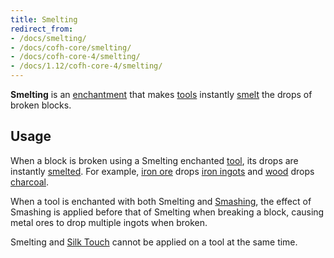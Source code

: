 ```yaml
---
title: Smelting
redirect_from:
- /docs/smelting/
- /docs/cofh-core/smelting/
- /docs/cofh-core-4/smelting/
- /docs/1.12/cofh-core-4/smelting/
---
```


**Smelting** is an [enchantment](https://minecraft.gamepedia.com/Enchanting)
that makes [tools](https://minecraft.gamepedia.com/Tools) instantly
[smelt](https://minecraft.gamepedia.com/Smelting) the drops of broken blocks.


Usage
-----

When a block is broken using a Smelting enchanted
[tool](https://minecraft.gamepedia.com/Tools), its drops are instantly
[smelted](https://minecraft.gamepedia.com/Smelting). For example, [iron
ore](https://minecraft.gamepedia.com/Iron_Ore) drops [iron
ingots](https://minecraft.gamepedia.com/Iron_Ingots) and
[wood](https://minecraft.gamepedia.com/Wood) drops
[charcoal](https://minecraft.gamepedia.com/Charcoal).

When a tool is enchanted with both Smelting and [Smashing](../smashing/), the
effect of Smashing is applied before that of Smelting when breaking a block,
causing metal ores to drop multiple ingots when broken.

Smelting and [Silk Touch](https://minecraft.gamepedia.com/Enchanting#Silk_Touch)
cannot be applied on a tool at the same time.
